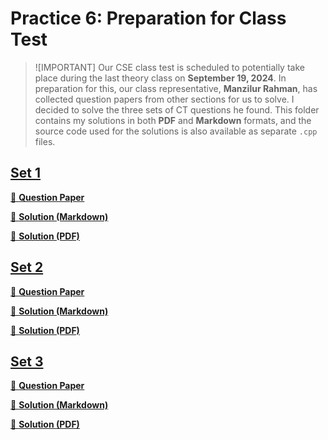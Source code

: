 # Practice 6: Preparation for Class Test

> ![IMPORTANT]
> Our CSE class test is scheduled to potentially take place during the last theory class on **September 19, 2024**. In preparation for this, our class representative, **Manzilur Rahman**, has collected question papers from other sections for us to solve. I decided to solve the three sets of CT questions he found. This folder contains my solutions in both **PDF** and **Markdown** formats, and the source code used for the solutions is also available as separate `.cpp` files.

## [Set 1](./set-01)

[📄 **Question Paper**](./set-01/tasks-01.jpg)

[📌 **Solution (Markdown)**](./set-01/Readme.md)

[📌 **Solution (PDF)**](./set-01/solution-01.pdf)

## [Set 2](./set-02)

[📄 **Question Paper**](./set-02/tasks-02.jpg)

[📌 **Solution (Markdown)**](./set-02/Readme.md)

[📌 **Solution (PDF)**](./set-02/solution-02.pdf)

## [Set 3](./set-03)

[📄 **Question Paper**](./set-03/tasks-03.jpg)

[📌 **Solution (Markdown)**](./set-03/Readme.md)

[📌 **Solution (PDF)**](./set-03/solution-03.pdf)
